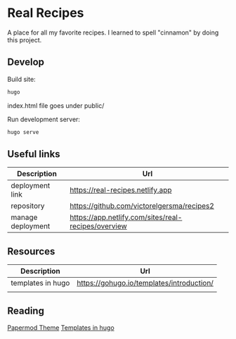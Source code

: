# Real Recipes

A place for all my favorite recipes. I learned to spell "cinnamon" by doing this project.

## Develop

Build site:

```zsh
hugo
```

index.html file goes under public/

Run development server:

```zsh
hugo serve
```

## Useful links

| Description       | Url                                                 |
| ----------------- | --------------------------------------------------- |
| deployment link   | https://real-recipes.netlify.app                    |
| repository        | https://github.com/victorelgersma/recipes2          |
| manage deployment | https://app.netlify.com/sites/real-recipes/overview |

## Resources

| Description       | Url                                       |
| ----------------- | ----------------------------------------- |
| templates in hugo | https://gohugo.io/templates/introduction/ |
|                   |                                           |

## Reading

[Papermod Theme](https://github.com/adityatelange/hugo-PaperMod)
[Templates in hugo](https://gohugo.io/templates/introduction/)
